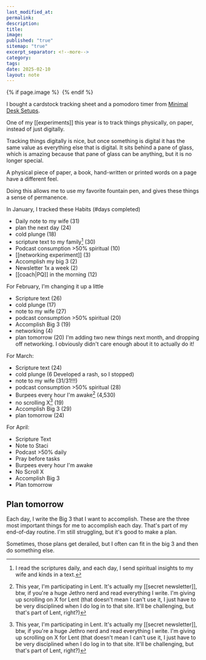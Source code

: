 ```yaml
---
last_modified_at: 
permalink: 
description: 
title: 
image: 
published: "true"
sitemap: "true"
excerpt_separator: <!--more-->
category: 
tags: 
date: 2025-02-10
layout: note
---
```



{% if page.image %} <img src="{{ page.image }}" alt=""> {% endif %}

I bought a cardstock tracking sheet and a pomodoro timer from [Minimal Desk Setups](https://shop.minimaldesksetups.com/products/weeks-habit-kit).

One of my [[experiments]] this year is to track things physically, on paper, instead of just digitally. 

Tracking things digitally is nice, but once something is digital it has the same value as everything else that is digital. It sits behind a pane of glass, which is amazing because that pane of glass can be anything, but it is no longer special. 

A physical piece of paper, a book, hand-written or printed words on a page have a different feel. 

Doing this allows me to use my favorite fountain pen, and gives these things a sense of permanence. 

In January, I tracked these Habits (#days completed)

- Daily note to my wife (31)
- plan the next day (24)
- cold plunge (18)
- scripture text to my family[^1] (30)
- Podcast consumption >50% spiritual (10)
- [[networking experiment]] (3)
- Accomplish my big 3 (2)
- Newsletter 1x a week (2)
- [[coach|PQ]] in the morning (12)

For February, I'm changing it up a little 
- Scripture text (26)
- cold plunge (17)
- note to my wife (27)
- podcast consumption >50% spiritual (20)
- Accomplish Big 3 (19)
- networking (4)
- plan tomorrow (20)
I'm adding two new things next month, and dropping off networking. I obviously didn't care enough about it to actually do it! 

For March:
- Scripture text (24)
- cold plunge (6 Developed a rash, so I stopped)
- note to my wife (31/31!!!)
- podcast consumption >50% spiritual  (28)
- Burpees every hour I'm awake[^2] (4,530)
- no scrolling X[^2] (19)
- Accomplish Big 3 (29)
- plan tomorrow (24)

For April: 
- Scripture Text
- Note to Staci
- Podcast >50% daily
- Pray before tasks
- Burpees every hour I'm awake
- No Scroll X
- Accomplish Big 3
- Plan tomorrow

## Plan tomorrow
Each day, I write the Big 3 that I want to accomplish. These are the three most important things for me to accomplish each day. That's part of my end-of-day routine. I'm still struggling, but it's good to make a plan. 

Sometimes, those plans get derailed, but I often can fit in the big 3 and then do something else. 


[^2]: This year, I'm participating in Lent. It's actually my [[secret newsletter]], btw, if you're a huge Jethro nerd and read everything I write. I'm giving up scrolling on X for Lent (that doesn't mean I can't use it, I just have to be very disciplined when I do log in to that site. It'll be challenging, but that's part of Lent, right?)

[^1]: I read the scriptures daily, and each day, I send spiritual insights to my wife and kinds in a text. 
